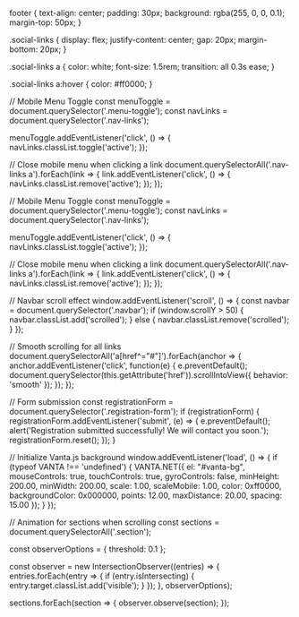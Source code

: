 footer {
    text-align: center;
    padding: 30px;
    background: rgba(255, 0, 0, 0.1);
    margin-top: 50px;
}

.social-links {
    display: flex;
    justify-content: center;
    gap: 20px;
    margin-bottom: 20px;
}

.social-links a {
    color: white;
    font-size: 1.5rem;
    transition: all 0.3s ease;
}

.social-links a:hover {
    color: #ff0000;
}

<link rel="stylesheet" href="https://cdnjs.cloudflare.com/ajax/libs/font-awesome/6.0.0/css/all.min.css">

// Mobile Menu Toggle
const menuToggle = document.querySelector('.menu-toggle');
const navLinks = document.querySelector('.nav-links');

menuToggle.addEventListener('click', () => {
    navLinks.classList.toggle('active');
});

// Close mobile menu when clicking a link
document.querySelectorAll('.nav-links a').forEach(link => {
    link.addEventListener('click', () => {
        navLinks.classList.remove('active');
    });
});

// Mobile Menu Toggle
const menuToggle = document.querySelector('.menu-toggle');
const navLinks = document.querySelector('.nav-links');

menuToggle.addEventListener('click', () => {
    navLinks.classList.toggle('active');
});

// Close mobile menu when clicking a link
document.querySelectorAll('.nav-links a').forEach(link => {
    link.addEventListener('click', () => {
        navLinks.classList.remove('active');
    });
});

// Navbar scroll effect
window.addEventListener('scroll', () => {
    const navbar = document.querySelector('.navbar');
    if (window.scrollY > 50) {
        navbar.classList.add('scrolled');
    } else {
        navbar.classList.remove('scrolled');
    }
});

// Smooth scrolling for all links
document.querySelectorAll('a[href^="#"]').forEach(anchor => {
    anchor.addEventListener('click', function(e) {
        e.preventDefault();
        document.querySelector(this.getAttribute('href')).scrollIntoView({
            behavior: 'smooth'
        });
    });
});

// Form submission
const registrationForm = document.querySelector('.registration-form');
if (registrationForm) {
    registrationForm.addEventListener('submit', (e) => {
        e.preventDefault();
        alert('Registration submitted successfully! We will contact you soon.');
        registrationForm.reset();
    });
}

// Initialize Vanta.js background
window.addEventListener('load', () => {
    if (typeof VANTA !== 'undefined') {
        VANTA.NET({
            el: "#vanta-bg",
            mouseControls: true,
            touchControls: true,
            gyroControls: false,
            minHeight: 200.00,
            minWidth: 200.00,
            scale: 1.00,
            scaleMobile: 1.00,
            color: 0xff0000,
            backgroundColor: 0x000000,
            points: 12.00,
            maxDistance: 20.00,
            spacing: 15.00
        });
    }
});

// Animation for sections when scrolling
const sections = document.querySelectorAll('.section');

const observerOptions = {
    threshold: 0.1
};

const observer = new IntersectionObserver((entries) => {
    entries.forEach(entry => {
        if (entry.isIntersecting) {
            entry.target.classList.add('visible');
        }
    });
}, observerOptions);

sections.forEach(section => {
    observer.observe(section);
});
